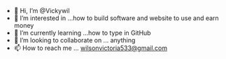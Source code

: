 - 👋 Hi, I’m @Vickywil
- 👀 I’m interested in ...how to build software and website to use and earn money 
- 🌱 I’m currently learning ...how to type in GitHub 
- 💞️ I’m looking to collaborate on ... anything 
- 📫 How to reach me ...
wilsonvictoria533@gmail.com
<!---
Vickywil/Vickywil is a ✨ special ✨ repository because its `README.md` (this file) appears on your GitHub profile.
You can click the Preview link to take a look at your changes.
--->
